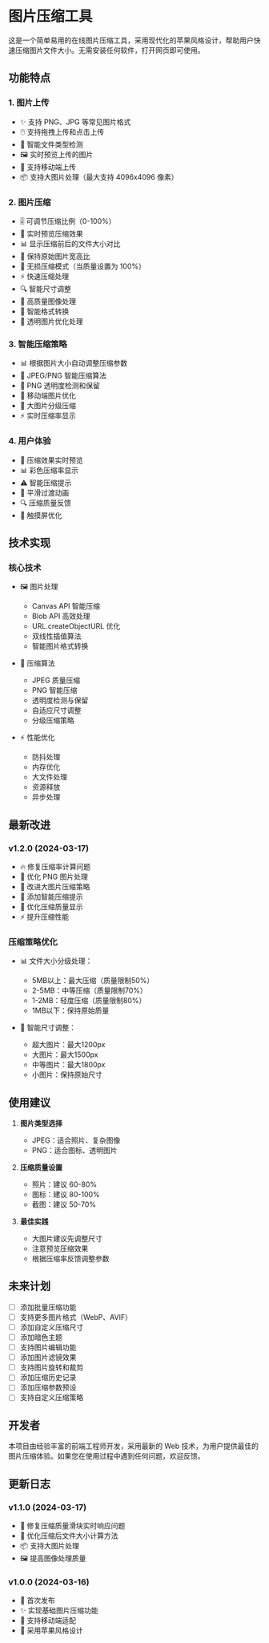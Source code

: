 # 图片压缩工具

这是一个简单易用的在线图片压缩工具，采用现代化的苹果风格设计，帮助用户快速压缩图片文件大小。无需安装任何软件，打开网页即可使用。

## 功能特点

### 1. 图片上传
- ✨ 支持 PNG、JPG 等常见图片格式
- 🖱️ 支持拖拽上传和点击上传
- 🎯 智能文件类型检测
- 🖼️ 实时预览上传的图片
- 📱 支持移动端上传
- 📦 支持大图片处理（最大支持 4096x4096 像素）

### 2. 图片压缩
- 🎚️ 可调节压缩比例（0-100%）
- 👀 实时预览压缩效果
- 📊 显示压缩前后的文件大小对比
- 💫 保持原始图片宽高比
- 🎨 无损压缩模式（当质量设置为 100%）
- ⚡ 快速压缩处理
- 🔍 智能尺寸调整
- 🎯 高质量图像处理
- 🌈 智能格式转换
- 💎 透明图片优化处理

### 3. 智能压缩策略
- 📊 根据图片大小自动调整压缩参数
- 🔄 JPEG/PNG 智能压缩算法
- 🎨 PNG 透明度检测和保留
- 📱 移动端图片优化
- 🚀 大图片分级压缩
- ⚡ 实时压缩率显示

### 4. 用户体验
- 🎯 压缩效果实时预览
- 📊 彩色压缩率显示
- ⚠️ 智能压缩提示
- 💫 平滑过渡动画
- 🔍 压缩质量反馈
- 📱 触摸屏优化

## 技术实现

### 核心技术
- 🖼️ 图片处理
  - Canvas API 智能压缩
  - Blob API 高效处理
  - URL.createObjectURL 优化
  - 双线性插值算法
  - 智能图片格式转换

- 🎨 压缩算法
  - JPEG 质量压缩
  - PNG 智能压缩
  - 透明度检测与保留
  - 自适应尺寸调整
  - 分级压缩策略

- ⚡ 性能优化
  - 防抖处理
  - 内存优化
  - 大文件处理
  - 资源释放
  - 异步处理

## 最新改进

### v1.2.0 (2024-03-17)
- 🔥 修复压缩率计算问题
- 🎯 优化 PNG 图片处理
- 🚀 改进大图片压缩策略
- 💫 添加智能压缩提示
- 🎨 优化压缩质量显示
- ⚡ 提升压缩性能

### 压缩策略优化
- 📊 文件大小分级处理：
  - 5MB以上：最大压缩（质量限制50%）
  - 2-5MB：中等压缩（质量限制70%）
  - 1-2MB：轻度压缩（质量限制80%）
  - 1MB以下：保持原始质量

- 🎯 智能尺寸调整：
  - 超大图片：最大1200px
  - 大图片：最大1500px
  - 中等图片：最大1800px
  - 小图片：保持原始尺寸

## 使用建议

1. **图片类型选择**
   - JPEG：适合照片、复杂图像
   - PNG：适合图标、透明图片

2. **压缩质量设置**
   - 照片：建议 60-80%
   - 图标：建议 80-100%
   - 截图：建议 50-70%

3. **最佳实践**
   - 大图片建议先调整尺寸
   - 注意预览压缩效果
   - 根据压缩率反馈调整参数

## 未来计划

- [ ] 添加批量压缩功能
- [ ] 支持更多图片格式（WebP、AVIF）
- [ ] 添加自定义压缩尺寸
- [ ] 添加暗色主题
- [ ] 支持图片编辑功能
- [ ] 添加图片滤镜效果
- [ ] 支持图片旋转和裁剪
- [ ] 添加压缩历史记录
- [ ] 添加压缩参数预设
- [ ] 支持自定义压缩策略

## 开发者

本项目由经验丰富的前端工程师开发，采用最新的 Web 技术，为用户提供最佳的图片压缩体验。如果您在使用过程中遇到任何问题，欢迎反馈。

## 更新日志

### v1.1.0 (2024-03-17)
- 🔄 修复压缩质量滑块实时响应问题
- 🎯 优化压缩后文件大小计算方法
- 📦 支持大图片处理
- 🖼️ 提高图像处理质量

### v1.0.0 (2024-03-16)
- 🎉 首次发布
- ✨ 实现基础图片压缩功能
- 📱 支持移动端适配
- 🎨 采用苹果风格设计 